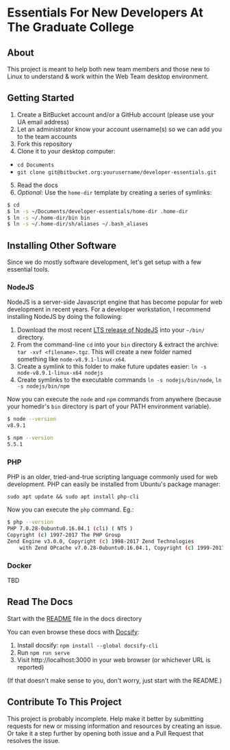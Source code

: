 # Essentials For New Developers At The Graduate College

## About

This project is meant to help both new team members and those new to Linux to understand & work within the Web Team desktop environment.

## Getting Started

1. Create a BitBucket account and/or a GitHub account (please use your UA email address)
2. Let an administrator know your account username(s) so we can add you to the team accounts
3. Fork this repository
4. Clone it to your desktop computer:
  - `cd Documents`
  - `git clone git@bitbucket.org:yourusername/developer-essentials.git`
5. Read the docs
6. _Optional_: Use the `home-dir` template by creating a series of symlinks:

```bash
$ cd
$ ln -s ~/Documents/developer-essentials/home-dir .home-dir
$ ln -s ~/.home-dir/bin bin
$ ln -s ~/.home-dir/sh/aliases ~/.bash_aliases
```

## Installing Other Software

Since we do mostly software development, let's get setup with a few essential tools.

### NodeJS

NodeJS is a server-side Javascript engine that has become popular for web development in recent years.
For a developer workstation, I recommend installing NodeJS by doing the following:

 1. Download the most recent [LTS release of NodeJS](https://nodejs.org/en/) into your `~/bin/` directory.
 2. From the command-line `cd` into your `bin` directory & extract the archive: `tar -xvf <filename>.tgz`. This will create a new folder named something like `node-v8.9.1-linux-x64`.
 3. Create a symlink to this folder to make future updates easier: `ln -s node-v8.9.1-linux-x64 nodejs`
 4. Create symlinks to the executable commands `ln -s nodejs/bin/node`, `ln -s nodejs/bin/npm`

 Now you can execute the `node` and `npm` commands from anywhere (because your homedir's `bin` directory is part of your PATH environment variable).

```bash
$ node --version
v8.9.1

$ npm --version
5.5.1
```

### PHP

PHP is an older, tried-and-true scripting language commonly used for web development.
PHP can easily be installed from Ubuntu's package manager:

`sudo apt update && sudo apt install php-cli`

Now you can execute the `php` command. Eg.:

```bash
$ php --version
PHP 7.0.28-0ubuntu0.16.04.1 (cli) ( NTS )
Copyright (c) 1997-2017 The PHP Group
Zend Engine v3.0.0, Copyright (c) 1998-2017 Zend Technologies
    with Zend OPcache v7.0.28-0ubuntu0.16.04.1, Copyright (c) 1999-2017, by Zend Technologies
```

### Docker

TBD

## Read The Docs

Start with the [README](docs/README.md) file in the docs directory

You can even browse these docs with [Docsify](https://docsify.js.org/#/):

1. Install docsify: `npm install --global docsify-cli`
1. Run `npm run serve`
2. Visit http://localhost:3000 in your web browser (or whichever URL is reported)

(If that doesn't make sense to you, don't worry, just start with the README.)

## Contribute To This Project

This project is probably incomplete.
Help make it better by submitting requests for new or missing information and resources by creating an issue.
Or take it a step further by opening both issue and a Pull Request that resolves the issue.
